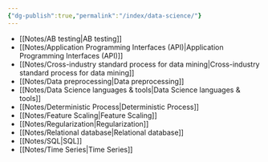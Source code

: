 ```yaml
---
{"dg-publish":true,"permalink":"/index/data-science/"}
---
```


- [[Notes/AB testing\|AB testing]]
- [[Notes/Application Programming Interfaces (API)\|Application Programming Interfaces (API)]]
- [[Notes/Cross-industry standard process for data mining\|Cross-industry standard process for data mining]]
- [[Notes/Data preprocessing\|Data preprocessing]]
- [[Notes/Data Science languages & tools\|Data Science languages & tools]]
- [[Notes/Deterministic Process\|Deterministic Process]]
- [[Notes/Feature Scaling\|Feature Scaling]]
- [[Notes/Regularization\|Regularization]]
- [[Notes/Relational database\|Relational database]]
- [[Notes/SQL\|SQL]]
- [[Notes/Time Series\|Time Series]]
